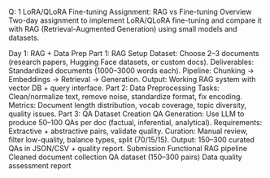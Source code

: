 Q: 1
LoRA/QLoRA Fine-tuning Assignment: RAG vs Fine-tuning
Overview
Two-day assignment to implement LoRA/QLoRA fine-tuning and compare it with RAG (Retrieval-Augmented Generation) using small models and datasets.

Day 1: RAG + Data Prep
Part 1: RAG Setup
Dataset: Choose 2–3 documents (research papers, Hugging Face datasets, or custom docs).
Deliverables: Standardized documents (1000–3000 words each).
Pipeline: Chunking → Embeddings → Retrieval → Generation.
Output: Working RAG system with vector DB + query interface.
Part 2: Data Preprocessing
Tasks: Clean/normalize text, remove noise, standardize format, fix encoding.
Metrics: Document length distribution, vocab coverage, topic diversity, quality issues.
Part 3: QA Dataset Creation
QA Generation: Use LLM to produce 50–100 QAs per doc (factual, inferential, analytical).
Requirements: Extractive + abstractive pairs, validate quality.
Curation: Manual review, filter low-quality, balance types, split (70/15/15).
Output: 150–300 curated QAs in JSON/CSV + quality report.
Submission
Functional RAG pipeline
Cleaned document collection
QA dataset (150–300 pairs)
Data quality assessment report